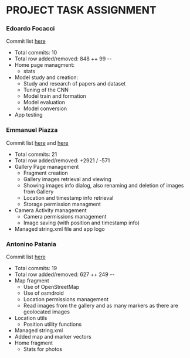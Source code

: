 # PROJECT TASK ASSIGNMENT

### Edoardo Focacci 
Commit list [here](https://github.com/Salion0/VinePlantHealthApp/commits/main/?author=Fochi1999)
- Total commits: 10
- Total row added/removed: 848 ++    99 --
- Home page managment:
  - stats
- Model study and creation:
  - Study and research of papers and dataset
  - Tuning of the CNN 
  - Model train and formation 
  - Model evaluation
  - Model conversion
- App testing
### Emmanuel Piazza 
Commit list [here](https://github.com/Salion0/VinePlantHealthApp/commits/main/?author=Plaza99) and [here](https://github.com/Salion0/VinePlantHealthApp/commits/main/?author=epiazzaRJC) 
- Total commits: 21 
- Total row added/removed: +2921 / -571
- Gallery Page management
  - Fragment creation
  - Gallery images retrieval and viewing
  - Showing images info dialog, also renaming and deletion of images from Gallery
  - Location and timestamp info retrieval
  - Storage permission managment
- Camera Activity management
  - Camera permissions management
  - Image saving (with position and timestamp info)
- Managed string.xml file and app logo

### Antonino Patania
Commit list [here](https://github.com/Salion0/VinePlantHealthApp/commits/main/?author=tonipata)
- Total commits: 19
- Total row added/removed: 627 ++    249 --
- Map fragment
  - Use of OpenStreetMap
  - Use of osmdroid
  - Location permissions management
  - Read images from the gallery and as many markers as there are geolocated images
- Location utils
  - Position utility functions
- Managed string.xml
- Added map and marker vectors
- Home fragment
  - Stats for photos
